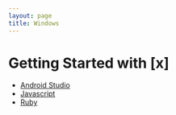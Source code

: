 ```yaml
---
layout: page
title: Windows
---
```


# Getting Started with [x]

* [Android Studio](android-studio/)
* [Javascript](javascript/)
* [Ruby](ruby/)

